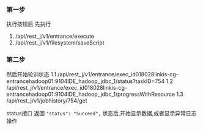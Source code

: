 

### 第一步

执行按钮后
先执行 
1. /api/rest_j/v1/entrance/execute       
2. /api/rest_j/v1/filesystem/saveScript

### 第二步

然后开始轮训状态
1.1 /api/rest_j/v1/entrance/exec_id018028linkis-cg-entrancehadoop01:9104IDE_hadoop_jdbc_1/status?taskID=754
1.2 /api/rest_j/v1/entrance/exec_id018028linkis-cg-entrancehadoop01:9104IDE_hadoop_jdbc_1/progressWithResource
1.3 /api/rest_j/v1/jobhistory/754/get


status接口 返回 `"status": "Succeed",` 状态后,开始显示数据,或者显示异常日志操作






